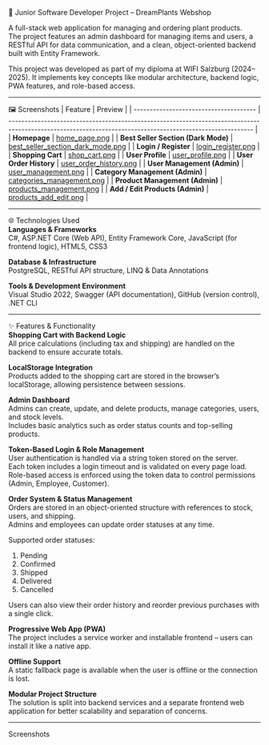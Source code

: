 🌱 Junior Software Developer Project – DreamPlants Webshop

A full-stack web application for managing and ordering plant products.  
The project features an admin dashboard for managing items and users, a RESTful API for data communication, and a 
clean, object-oriented backend built with Entity Framework.

This project was developed as part of my diploma at WIFI Salzburg (2024–2025). 
It implements key concepts like modular architecture, backend logic, PWA features, and role-based access.

--------------------------------------------------------------------------------------------------------------------

🖼️ Screenshots
| Feature                                | Preview                                                                                                                                                    |
| -------------------------------------- | ---------------------------------------------------------------------------------------------------------------------------------------------------------- |
| **Homepage**                        | [home\_page.png](https://github.com/Zoke02/JuniorSoftwareDeveloper-Project/blob/main/Screenshots/home_page.png)                                            |
| **Best Seller Section (Dark Mode)** | [best\_seller\_section\_dark\_mode.png](https://github.com/Zoke02/JuniorSoftwareDeveloper-Project/blob/main/Screenshots/best_seller_section_dark_mode.png) |
| **Login / Register**                | [login\_register.png](https://github.com/Zoke02/JuniorSoftwareDeveloper-Project/blob/main/Screenshots/login_register.png)                                  |
| **Shopping Cart**                   | [shop\_cart.png](https://github.com/Zoke02/JuniorSoftwareDeveloper-Project/blob/main/Screenshots/shop_cart.png)                                            |
| **User Profile**                    | [user\_profile.png](https://github.com/Zoke02/JuniorSoftwareDeveloper-Project/blob/main/Screenshots/user_profile.png)                                      |
| **User Order History**              | [user\_order\_history.png](https://github.com/Zoke02/JuniorSoftwareDeveloper-Project/blob/main/Screenshots/user_order_history.png)                         |
| **User Management (Admin)**      | [user\_management.png](https://github.com/Zoke02/JuniorSoftwareDeveloper-Project/blob/main/Screenshots/user_management.png)                                |
| **Category Management (Admin)**     | [categories\_management.png](https://github.com/Zoke02/JuniorSoftwareDeveloper-Project/blob/main/Screenshots/categories_management.png)                    |
| **Product Management (Admin)**      | [products\_management.png](https://github.com/Zoke02/JuniorSoftwareDeveloper-Project/blob/main/Screenshots/products_management.png)                        |
| **Add / Edit Products (Admin)**     | [products\_add\_edit.png](https://github.com/Zoke02/JuniorSoftwareDeveloper-Project/blob/main/Screenshots/products_add_edit.png)                           |


--------------------------------------------------------------------------------------------------------------------

🌐 Technologies Used  
**Languages & Frameworks**  
C#, ASP.NET Core (Web API), Entity Framework Core, JavaScript (for frontend logic), HTML5, CSS3

**Database & Infrastructure**  
PostgreSQL, RESTful API structure, LINQ & Data Annotations

**Tools & Development Environment**  
Visual Studio 2022, Swagger (API documentation), GitHub (version control), .NET CLI

--------------------------------------------------------------------------------------------------------------------

✨ Features & Functionality  
**Shopping Cart with Backend Logic**  
All price calculations (including tax and shipping) are handled on the backend to ensure accurate totals.

**LocalStorage Integration**  
Products added to the shopping cart are stored in the browser’s localStorage, allowing persistence between sessions.

**Admin Dashboard**  
Admins can create, update, and delete products, manage categories, users, and stock levels.  
Includes basic analytics such as order status counts and top-selling products.

**Token-Based Login & Role Management**  
User authentication is handled via a string token stored on the server.  
Each token includes a login timeout and is validated on every page load.  
Role-based access is enforced using the token data to control permissions (Admin, Employee, Customer).

**Order System & Status Management**  
Orders are stored in an object-oriented structure with references to stock, users, and shipping.  
Admins and employees can update order statuses at any time.

Supported order statuses:  
1. Pending  
2. Confirmed  
3. Shipped  
4. Delivered  
5. Cancelled

Users can also view their order history and reorder previous purchases with a single click.

**Progressive Web App (PWA)**  
The project includes a service worker and installable frontend – users can install it like a native app.

**Offline Support**  
A static fallback page is available when the user is offline or the connection is lost.

**Modular Project Structure**  
The solution is split into backend services and a separate frontend web application for better scalability and 
separation of concerns.

--------------------------------------------------------------------------------------------------------------------

Screenshots
